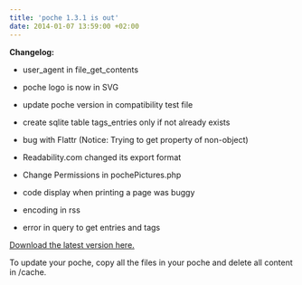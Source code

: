 ```yaml
---
title: 'poche 1.3.1 is out'
date: 2014-01-07 13:59:00 +02:00
---
```


**Changelog:**



	
  * user_agent in file_get_contents

	
  * poche logo is now in SVG

	
  * update poche version in compatibility test file

	
  * create sqlite table tags_entries only if not already exists

	
  * bug with Flattr (Notice: Trying to get property of non-object)

	
  * Readability.com changed its export format

	
  * Change Permissions in pochePictures.php

	
  * code display when printing a page was buggy

	
  * encoding in rss

	
  * error in query to get entries and tags


[Download the latest version here.]({filename}/pages/download.md)

To update your poche, copy all the files in your poche and delete all content in /cache.